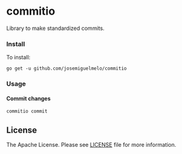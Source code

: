 # commitio

Library to make standardized commits.

### Install

To install:

```
go get -u github.com/josemiguelmelo/commitio
```

### Usage

#### Commit changes

```
commitio commit
```

## License

The Apache License. Please see [LICENSE](LICENSE) file for more information.
